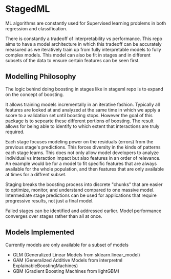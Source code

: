 # StagedML
ML algorithms are constantly used for Supervised learning problems in both regression and classification. 

There is constantly a tradeoff of interpretability vs performance. This repo aims to have a model architecture in which this tradeoff can be accurately measured as we iteratively train up from fully interpretable models to fully complex models. This model can also be fit in stages and in different subsets of the data to ensure certain features can be seen first.

## Modelling Philosophy
The logic behind doing boosting in stages like in stageml repo is to expand on the concept of boosting.

It allows training models incrementally in an iterative fashion. Typically all features are looked at and analyzed at the same time in which we apply a score to a validation set until boosting stops. However the goal of this package is to sepearte these different portions of boosting. The result allows for being able to identify to which extent that interactions are truly required. 

Each stage focuses modeling power on the residuals (errors) from the previous stage's predictions. This forces diversity in the kinds of patterns each stage learns. This does not only allow model developers to analyze individual vs interaction impact but also features in an order of relevance. An example would be for a model to fit specific features that are always available for the whole population, and then features that are only available at times for a diffrent subset.

Staging breaks the boosting process into discrete "chunks" that are easier to optimize, monitor, and understand compared to one massive model. Intermediate stage predictions can be used for applications that require progressive results, not just a final model.

Failed stages can be identified and addressed earlier. Model performance converges over stages rather than all at once.

## Models Implemented
Currently models are only available for a subset of models

- GLM (Generalized Linear Models from sklearn.linear_model)
- GAM (Generalized Additive Models from interpretml ExplainableBoostingMachines)
- GBM (Gradient Boosting Machines from lightGBM)
